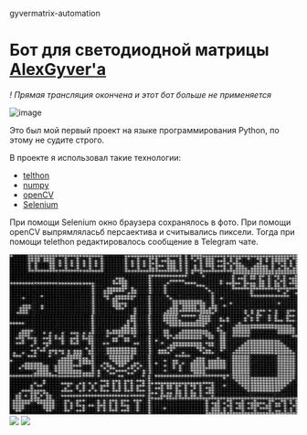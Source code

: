 gyvermatrix-automation
# Бот для светодиодной матрицы [AlexGyver'а](https://www.youtube.com/channel/UCgtAOyEQdAyjvm9ATCi_Aig)
*! Прямая трансляция окончена и этот бот больше не применяется*

![image](https://user-images.githubusercontent.com/58335696/113860527-6cc2c080-97a6-11eb-8d70-96dfca608f23.png)

Это был мой первый проект на языке программирования Python, по этому не судите строго.

В проекте я использовал такие технологии:
+ [telthon](https://docs.telethon.dev/en/latest/)
+ [numpy](https://numpy.org/)
+ [openCV](https://github.com/opencv/opencv-python)
+ [Selenium](https://selenium-python.readthedocs.io/)

При помощи Selenium окно браузера сохранялось в фото. При помощи openCV выпрямляласьб персаектива и считывались пиксели. Тогда при помощи telethon редактировалось сообщение в Telegram чате.

<img src="/result.png" width="750" />

<img src="https://user-images.githubusercontent.com/58335696/113860707-a1cf1300-97a6-11eb-8248-51f6dfae49b0.png" width="200" />

<img src="https://user-images.githubusercontent.com/58335696/113860733-a8f62100-97a6-11eb-85ec-8d027b3be4a9.png" width="200" />
